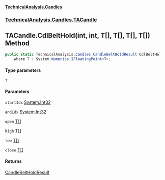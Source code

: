 #### [TechnicalAnalysis.Candles](TechnicalAnalysis.Candles.md 'TechnicalAnalysis.Candles')
### [TechnicalAnalysis.Candles](TechnicalAnalysis.Candles.md#TechnicalAnalysis.Candles 'TechnicalAnalysis.Candles').[TACandle](TACandle.md 'TechnicalAnalysis.Candles.TACandle')

## TACandle.CdlBeltHold<T>(int, int, T[], T[], T[], T[]) Method

```csharp
public static TechnicalAnalysis.Candles.CandleBeltHoldResult CdlBeltHold<T>(int startIdx, int endIdx, T[] open, T[] high, T[] low, T[] close)
    where T : System.Numerics.IFloatingPoint<T>;
```
#### Type parameters

<a name='TechnicalAnalysis.Candles.TACandle.CdlBeltHold_T_(int,int,T[],T[],T[],T[]).T'></a>

`T`
#### Parameters

<a name='TechnicalAnalysis.Candles.TACandle.CdlBeltHold_T_(int,int,T[],T[],T[],T[]).startIdx'></a>

`startIdx` [System.Int32](https://docs.microsoft.com/en-us/dotnet/api/System.Int32 'System.Int32')

<a name='TechnicalAnalysis.Candles.TACandle.CdlBeltHold_T_(int,int,T[],T[],T[],T[]).endIdx'></a>

`endIdx` [System.Int32](https://docs.microsoft.com/en-us/dotnet/api/System.Int32 'System.Int32')

<a name='TechnicalAnalysis.Candles.TACandle.CdlBeltHold_T_(int,int,T[],T[],T[],T[]).open'></a>

`open` [T](TACandle.CdlBeltHold_T_(int,int,T[],T[],T[],T[]).md#TechnicalAnalysis.Candles.TACandle.CdlBeltHold_T_(int,int,T[],T[],T[],T[]).T 'TechnicalAnalysis.Candles.TACandle.CdlBeltHold<T>(int, int, T[], T[], T[], T[]).T')[[]](https://docs.microsoft.com/en-us/dotnet/api/System.Array 'System.Array')

<a name='TechnicalAnalysis.Candles.TACandle.CdlBeltHold_T_(int,int,T[],T[],T[],T[]).high'></a>

`high` [T](TACandle.CdlBeltHold_T_(int,int,T[],T[],T[],T[]).md#TechnicalAnalysis.Candles.TACandle.CdlBeltHold_T_(int,int,T[],T[],T[],T[]).T 'TechnicalAnalysis.Candles.TACandle.CdlBeltHold<T>(int, int, T[], T[], T[], T[]).T')[[]](https://docs.microsoft.com/en-us/dotnet/api/System.Array 'System.Array')

<a name='TechnicalAnalysis.Candles.TACandle.CdlBeltHold_T_(int,int,T[],T[],T[],T[]).low'></a>

`low` [T](TACandle.CdlBeltHold_T_(int,int,T[],T[],T[],T[]).md#TechnicalAnalysis.Candles.TACandle.CdlBeltHold_T_(int,int,T[],T[],T[],T[]).T 'TechnicalAnalysis.Candles.TACandle.CdlBeltHold<T>(int, int, T[], T[], T[], T[]).T')[[]](https://docs.microsoft.com/en-us/dotnet/api/System.Array 'System.Array')

<a name='TechnicalAnalysis.Candles.TACandle.CdlBeltHold_T_(int,int,T[],T[],T[],T[]).close'></a>

`close` [T](TACandle.CdlBeltHold_T_(int,int,T[],T[],T[],T[]).md#TechnicalAnalysis.Candles.TACandle.CdlBeltHold_T_(int,int,T[],T[],T[],T[]).T 'TechnicalAnalysis.Candles.TACandle.CdlBeltHold<T>(int, int, T[], T[], T[], T[]).T')[[]](https://docs.microsoft.com/en-us/dotnet/api/System.Array 'System.Array')

#### Returns
[CandleBeltHoldResult](CandleBeltHoldResult.md 'TechnicalAnalysis.Candles.CandleBeltHoldResult')